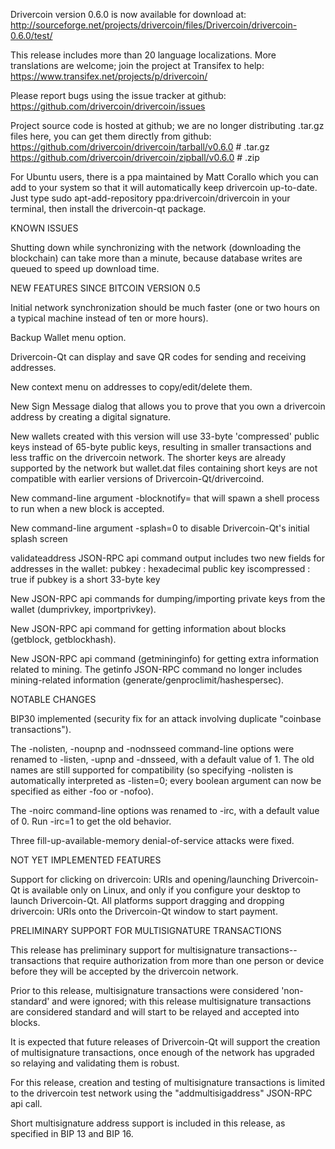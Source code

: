 Drivercoin version 0.6.0 is now available for download at:
http://sourceforge.net/projects/drivercoin/files/Drivercoin/drivercoin-0.6.0/test/

This release includes more than 20 language localizations.
More translations are welcome; join the
project at Transifex to help:
https://www.transifex.net/projects/p/drivercoin/

Please report bugs using the issue tracker at github:
https://github.com/drivercoin/drivercoin/issues

Project source code is hosted at github; we are no longer
distributing .tar.gz files here, you can get them
directly from github:
https://github.com/drivercoin/drivercoin/tarball/v0.6.0  # .tar.gz
https://github.com/drivercoin/drivercoin/zipball/v0.6.0  # .zip

For Ubuntu users, there is a ppa maintained by Matt Corallo which
you can add to your system so that it will automatically keep
drivercoin up-to-date.  Just type
sudo apt-add-repository ppa:drivercoin/drivercoin
in your terminal, then install the drivercoin-qt package.


KNOWN ISSUES

Shutting down while synchronizing with the network
(downloading the blockchain) can take more than a minute,
because database writes are queued to speed up download
time.


NEW FEATURES SINCE BITCOIN VERSION 0.5

Initial network synchronization should be much faster
(one or two hours on a typical machine instead of ten or more
hours).

Backup Wallet menu option.

Drivercoin-Qt can display and save QR codes for sending
and receiving addresses.

New context menu on addresses to copy/edit/delete them.

New Sign Message dialog that allows you to prove that you
own a drivercoin address by creating a digital
signature.

New wallets created with this version will
use 33-byte 'compressed' public keys instead of
65-byte public keys, resulting in smaller
transactions and less traffic on the drivercoin
network. The shorter keys are already supported
by the network but wallet.dat files containing
short keys are not compatible with earlier
versions of Drivercoin-Qt/drivercoind.

New command-line argument -blocknotify=<command>
that will spawn a shell process to run <command> 
when a new block is accepted.

New command-line argument -splash=0 to disable
Drivercoin-Qt's initial splash screen

validateaddress JSON-RPC api command output includes
two new fields for addresses in the wallet:
pubkey : hexadecimal public key
iscompressed : true if pubkey is a short 33-byte key

New JSON-RPC api commands for dumping/importing
private keys from the wallet (dumprivkey, importprivkey).

New JSON-RPC api command for getting information about
blocks (getblock, getblockhash).

New JSON-RPC api command (getmininginfo) for getting
extra information related to mining. The getinfo
JSON-RPC command no longer includes mining-related
information (generate/genproclimit/hashespersec).



NOTABLE CHANGES

BIP30 implemented (security fix for an attack involving
duplicate "coinbase transactions").

The -nolisten, -noupnp and -nodnsseed command-line
options were renamed to -listen, -upnp and -dnsseed,
with a default value of 1. The old names are still
supported for compatibility (so specifying -nolisten
is automatically interpreted as -listen=0; every
boolean argument can now be specified as either
-foo or -nofoo).

The -noirc command-line options was renamed to
-irc, with a default value of 0. Run -irc=1 to
get the old behavior.

Three fill-up-available-memory denial-of-service
attacks were fixed.


NOT YET IMPLEMENTED FEATURES

Support for clicking on drivercoin: URIs and
opening/launching Drivercoin-Qt is available only on Linux,
and only if you configure your desktop to launch
Drivercoin-Qt. All platforms support dragging and dropping
drivercoin: URIs onto the Drivercoin-Qt window to start
payment.


PRELIMINARY SUPPORT FOR MULTISIGNATURE TRANSACTIONS

This release has preliminary support for multisignature
transactions-- transactions that require authorization
from more than one person or device before they
will be accepted by the drivercoin network.

Prior to this release, multisignature transactions
were considered 'non-standard' and were ignored;
with this release multisignature transactions are
considered standard and will start to be relayed
and accepted into blocks.

It is expected that future releases of Drivercoin-Qt
will support the creation of multisignature transactions,
once enough of the network has upgraded so relaying
and validating them is robust.

For this release, creation and testing of multisignature
transactions is limited to the drivercoin test network using
the "addmultisigaddress" JSON-RPC api call.

Short multisignature address support is included in this
release, as specified in BIP 13 and BIP 16.
